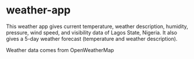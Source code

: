 # weather-app
This weather app gives current temperature, weather description, humidity, pressure, wind speed, and visibility data of Lagos State, Nigeria.
It also gives a 5-day weather forecast (temperature and weather description).

Weather data comes from OpenWeatherMap
